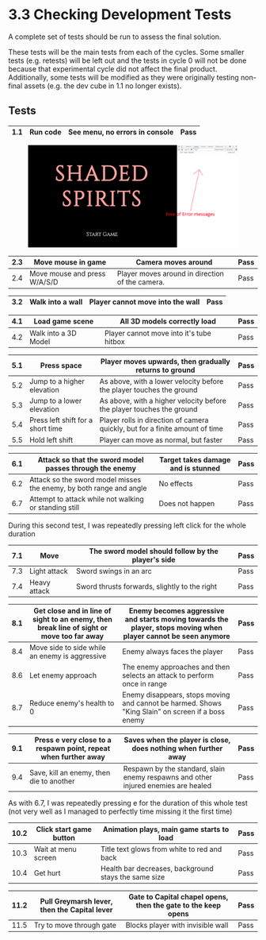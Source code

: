 # 3.3 Checking Development Tests

A complete set of tests should be run to assess the final solution.

These tests will be the main tests from each of the cycles. Some smaller tests (e.g. retests) will be left out and the tests in cycle 0 will not be done because that experimental cycle did not affect the final product. Additionally, some tests will be modified as they were originally testing non-final assets (e.g. the dev cube in 1.1 no longer exists).

## Tests

| 1.1 | Run code | See menu, no errors in console | Pass |
| --- | -------- | ------------------------------ | ---- |

<figure><img src="../.gitbook/assets/image.png" alt=""><figcaption></figcaption></figure>

| 2.3 | Move mouse in game           | Camera moves around                             | Pass |
| --- | ---------------------------- | ----------------------------------------------- | ---- |
| 2.4 | Move mouse and press W/A/S/D | Player moves around in direction of the camera. | Pass |



| 3.2 | Walk into a wall | Player cannot move into the wall | Pass |
| --- | ---------------- | -------------------------------- | ---- |



| 4.1 | Load game scene      | All 3D models correctly load             | Pass |
| --- | -------------------- | ---------------------------------------- | ---- |
| 4.2 | Walk into a 3D Model | Player cannot move into it's tube hitbox | Pass |



| 5.1 | Press space                       | Player moves upwards, then gradually returns to ground                       | Pass |
| --- | --------------------------------- | ---------------------------------------------------------------------------- | ---- |
| 5.2 | Jump to a higher elevation        | As above, with a lower velocity before the player touches the ground         | Pass |
| 5.3 | Jump to a lower elevation         | As above, with a higher velocity before the player touches the ground        | Pass |
| 5.4 | Press left shift for a short time | Player rolls in direction of camera quickly, but for a finite amount of time | Pass |
| 5.5 | Hold left shift                   | Player can move as normal, but faster                                        | Pass |



| 6.1 | Attack so that the sword model passes through the enemy             | Target takes damage and is stunned | Pass |
| --- | ------------------------------------------------------------------- | ---------------------------------- | ---- |
| 6.2 | Attack so the sword model misses the enemy, by both range and angle | No effects                         | Pass |
| 6.7 | Attempt to attack while not walking or standing still               | Does not happen                    | Pass |



During this second test, I was repeatedly pressing left click for the whole duration



| 7.1 | Move         | The sword model should follow by the player's side | Pass |
| --- | ------------ | -------------------------------------------------- | ---- |
| 7.3 | Light attack | Sword swings in an arc                             | Pass |
| 7.4 | Heavy attack | Sword thrusts forwards, slightly to the right      | Pass |



| 8.1 | Get close and in line of sight to an enemy, then break line of sight or move too far away | Enemy becomes aggressive and starts moving towards the player, stops moving when player cannot be seen anymore | Pass |
| --- | ----------------------------------------------------------------------------------------- | -------------------------------------------------------------------------------------------------------------- | ---- |
| 8.4 | Move side to side while an enemy is aggressive                                            | Enemy always faces the player                                                                                  | Pass |
| 8.6 | Let enemy approach                                                                        | The enemy approaches and then selects an attack to perform once in range                                       | Pass |
| 8.7 | Reduce enemy's health to 0                                                                | Enemy disappears, stops moving and cannot be harmed. Shows "King Slain" on screen if a boss enemy              | Pass |



| 9.1 | Press e very close to a respawn point, repeat when further away | Saves when the player is close, does nothing when further away                     | Pass |
| --- | --------------------------------------------------------------- | ---------------------------------------------------------------------------------- | ---- |
| 9.4 | Save, kill an enemy, then die to another                        | Respawn by the standard, slain enemy respawns and other injured enemies are healed | Pass |

As with 6.7, I was repeatedly pressing e for the duration of this whole test (not very well as I managed to perfectly time missing it the first time)



| 10.2 | Click start game button | Animation plays, main game starts to load            | Pass |
| ---- | ----------------------- | ---------------------------------------------------- | ---- |
| 10.3 | Wait at menu screen     | Title text glows from white to red and back          | Pass |
| 10.4 | Get hurt                | Health bar decreases, background stays the same size | Pass |



| 11.2 | Pull Greymarsh lever, then the Capital lever | Gate to Capital chapel opens, then the gate to the keep opens | Pass |
| ---- | -------------------------------------------- | ------------------------------------------------------------- | ---- |
| 11.5 | Try to move through gate                     | Blocks player with invisible wall                             | Pass |



